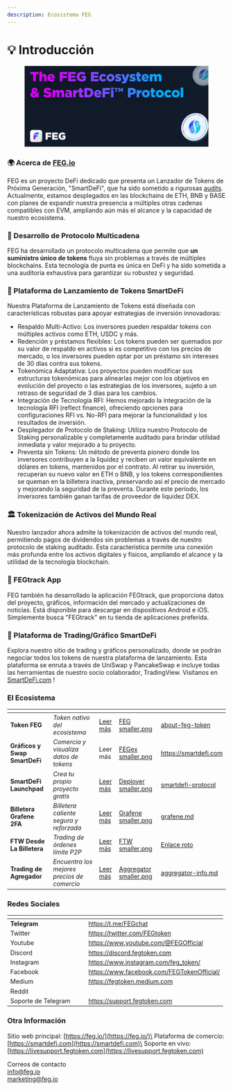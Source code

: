 ```yaml
---
description: Ecosistema FEG
---
```


# 💡 Introducción

<figure><img src=".gitbook/assets/Screenshot_9.png" alt=""><figcaption></figcaption></figure>

### 🌍 Acerca de [FEG.io](https://fegtoken.com/)&#x20;

FEG es un proyecto DeFi dedicado que presenta un Lanzador de Tokens de Próxima Generación, "SmartDeFi", que ha sido sometido a rigurosas [audits](welcome/security-audits.md). Actualmente, estamos desplegados en las blockchains de ETH, BNB y BASE con planes de expandir nuestra presencia a múltiples otras cadenas compatibles con EVM, ampliando aún más el alcance y la capacidad de nuestro ecosistema.

### 🌉 Desarrollo de Protocolo Multicadena

FEG ha desarrollado un protocolo multicadena que permite que **un suministro único de tokens** fluya sin problemas a través de múltiples blockchains. Esta tecnología de punta es única en DeFi y ha sido sometida a una auditoría exhaustiva para garantizar su robustez y seguridad.

### 💼 Plataforma de Lanzamiento de Tokens SmartDeFi

Nuestra Plataforma de Lanzamiento de Tokens está diseñada con características robustas para apoyar estrategias de inversión innovadoras:

* Respaldo Multi-Activo: Los inversores pueden respaldar tokens con múltiples activos como ETH, USDC y más.
* Redención y préstamos flexibles: Los tokens pueden ser quemados por su valor de respaldo en activos si es competitivo con los precios de mercado, o los inversores pueden optar por un préstamo sin intereses de 30 días contra sus tokens.
* Tokenómica Adaptativa: Los proyectos pueden modificar sus estructuras tokenómicas para alinearlas mejor con los objetivos en evolución del proyecto o las estrategias de los inversores, sujeto a un retraso de seguridad de 3 días para los cambios.
* Integración de Tecnología RFI: Hemos mejorado la integración de la tecnología RFI (reflect finance), ofreciendo opciones para configuraciones RFI vs. No-RFI para mejorar la funcionalidad y los resultados de inversión.
* Desplegador de Protocolo de Staking: Utiliza nuestro Protocolo de Staking personalizable y completamente auditado para brindar utilidad inmediata y valor mejorado a tu proyecto.
* Preventa sin Tokens: Un método de preventa pionero donde los inversores contribuyen a la liquidez y reciben un valor equivalente en dólares en tokens, mantenidos por el contrato. Al retirar su inversión, recuperan su nuevo valor en ETH o BNB, y los tokens correspondientes se queman en la billetera inactiva, preservando así el precio de mercado y mejorando la seguridad de la preventa. Durante este período, los inversores también ganan tarifas de proveedor de liquidez DEX.

### 🏛 Tokenización de Activos del Mundo Real

Nuestro lanzador ahora admite la tokenización de activos del mundo real, permitiendo pagos de dividendos sin problemas a través de nuestro protocolo de staking auditado. Esta característica permite una conexión más profunda entre los activos digitales y físicos, ampliando el alcance y la utilidad de la tecnología blockchain.

### 📱 FEGtrack App

FEG también ha desarrollado la aplicación FEGtrack, que proporciona datos del proyecto, gráficos, información del mercado y actualizaciones de noticias. Está disponible para descargar en dispositivos Android e iOS. Simplemente busca "FEGtrack" en tu tienda de aplicaciones preferida.&#x20;

### 🔗 Plataforma de Trading/Gráfico SmartDeFi

Explora nuestro sitio de trading y gráficos personalizado, donde se podrán negociar todos los tokens de nuestra plataforma de lanzamiento. Esta plataforma se enruta a través de UniSwap y PancakeSwap e incluye todas las herramientas de nuestro socio colaborador, TradingView. Visítanos en [SmartDeFi.com](https://smartdefi.com) !

### El Ecosistema

<table data-view="cards" data-full-width="false"><thead><tr><th></th><th></th><th></th><th data-hidden data-card-cover data-type="files"></th><th data-hidden data-card-target data-type="content-ref"></th></tr></thead><tbody><tr><td><strong>Token FEG</strong></td><td><em>Token nativo del ecosistema</em></td><td><a href="feg-smartdefi-tm/about-feg-token/">Leer más</a></td><td><a href=".gitbook/assets/FEG smaller.png">FEG smaller.png</a></td><td><a href="feg-smartdefi-tm/about-feg-token/">about-feg-token</a></td></tr><tr><td><strong>Gráficos y Swap SmartDeFi</strong></td><td><em>Comercia y visualiza datos de tokens</em></td><td>Leer más</td><td><a href=".gitbook/assets/FEGex smaller.png">FEGex smaller.png</a></td><td><a href="https://smartdefi.com">https://smartdefi.com</a></td></tr><tr><td><strong>SmartDeFi Launchpad</strong></td><td><em>Crea tu propio proyecto gratis</em></td><td><a href="smartdefi-tm-platform/smartdefi-protocol/">Leer más</a></td><td><a href=".gitbook/assets/Deployer smaller.png">Deployer smaller.png</a></td><td><a href="smartdefi-tm-platform/smartdefi-protocol/">smartdefi-protocol</a></td></tr><tr><td><strong>Billetera Grafene 2FA</strong></td><td><em>Billetera caliente segura y reforzada</em></td><td><a href="grafene/grafene.md">Leer más</a></td><td><a href=".gitbook/assets/Grafene smaller.png">Grafene smaller.png</a></td><td><a href="grafene/grafene.md">grafene.md</a></td></tr><tr><td><strong>FTW Desde La Billetera</strong></td><td><em>Trading de órdenes límite P2P</em></td><td><a href="broken-reference">Leer más</a></td><td><a href=".gitbook/assets/FTW smaller.png">FTW smaller.png</a></td><td><a href="broken-reference">Enlace roto</a></td></tr><tr><td><strong>Trading de Agregador</strong></td><td><em>Encuentra los mejores precios de comercio</em></td><td><a href="aggregator/aggregator-info.md">Leer más</a></td><td><a href=".gitbook/assets/Aggregator smaller.png">Aggregator smaller.png</a></td><td><a href="aggregator/aggregator-info.md">aggregator-info.md</a></td></tr></tbody></table>

### Redes Sociales

<table data-view="cards"><thead><tr><th></th><th data-hidden></th><th data-hidden></th><th data-hidden data-card-target data-type="content-ref"></th></tr></thead><tbody><tr><td><strong>Telegram</strong></td><td></td><td></td><td><a href="https://t.me/FEGchat"> https://t.me/FEGchat</a></td></tr><tr><td>Twitter</td><td></td><td></td><td><a href="https://twitter.com/FEGtoken"> https://twitter.com/FEGtoken</a></td></tr><tr><td>Youtube</td><td></td><td></td><td><a href="https://www.youtube.com/@FEGOfficial">https://www.youtube.com/@FEGOfficial </a></td></tr><tr><td>Discord</td><td></td><td></td><td><a href="https://discord.fegtoken.com">https://discord.fegtoken.com</a></td></tr><tr><td>Instagram</td><td></td><td></td><td><a href="https://www.instagram.com/feg_token/">https://www.instagram.com/feg_token/ </a></td></tr><tr><td>Facebook</td><td></td><td></td><td><a href="https://www.facebook.com/FEGTokenOfficial/">https://www.facebook.com/FEGTokenOfficial/ </a></td></tr><tr><td>Medium</td><td></td><td></td><td><a href="https://fegtoken.medium.com">https://fegtoken.medium.com</a></td></tr><tr><td>Reddit</td><td></td><td></td><td></td></tr><tr><td>Soporte de Telegram</td><td></td><td></td><td><a href="https://support.fegtoken.com">https://support.fegtoken.com</a></td></tr></tbody></table>

### Otra Información

Sitio web principal: [https://feg.io/](https://feg.io/)\
Plataforma de comercio: [https://smartdefi.com](https://smartdefi.com)\
Soporte en vivo: [https://livesupport.fegtoken.com](https://livesupport.fegtoken.com)

Correos de contacto\
[info@feg.io](mailto:info@feg.io)\
[marketing@feg.io](mailto:marketing@feg.io)